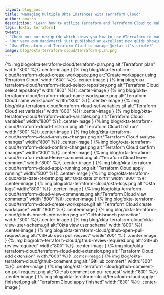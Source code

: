 ```yaml
---
layout: blog_post
title: "Managing Multiple Okta Instances with Terraform Cloud"
author: amarch
description: "Learn how to utilize Terraform and Terraform Cloud to make managing Okta simpler."
tags: [okta, terraform]
tweets:
- "Check out our new guide which shows you how to use #Terraform to manage @okta."
- "Our very own @andymarch just published an excellent new guide showing you how to use #Terraform and Terraform Cloud!"
- "Use #Terraform and Terraform Cloud to manage @okta: it's simple!"
image: blog/okta-terraform-cloud/terraform-plan.png
---
```


{% img blog/okta-terraform-cloud/terraform-plan.png alt:"Terraform plan" width:"800" %}{: .center-image }
{% img blog/okta-terraform-cloud/terraform-cloud-create-workspace.png alt:"Create workspace using Terraform Cloud" width:"800" %}{: .center-image }
{% img blog/okta-terraform-cloud/terraform-cloud-select-repository.png alt:"Terraform Cloud select repository" width:"800" %}{: .center-image }
{% img blog/okta-terraform-cloud/terraform-cloud-name-workspace.png alt:"Terraform Cloud name workspace" width:"800" %}{: .center-image }
{% img blog/okta-terraform-cloud/terraform-cloud-set-variables.gif alt:"Terraform Cloud set variables" width:"800" %}{: .center-image }
{% img blog/okta-terraform-cloud/terraform-cloud-variables.png alt:"Terraform Cloud variables" width:"800" %}{: .center-image }
{% img blog/okta-terraform-cloud/terraform-cloud-first-run.png alt:"Terraform Cloud first run" width:"800" %}{: .center-image }
{% img blog/okta-terraform-cloud/terraform-cloud-analyze-changes.png alt:"Terraform Cloud analyze changes" width:"800" %}{: .center-image }
{% img blog/okta-terraform-cloud/terraform-cloud-confirm-changes.png alt:"Terraform Cloud confirm changes" width:"800" %}{: .center-image }
{% img blog/okta-terraform-cloud/terraform-cloud-leave-comment.png alt:"Terraform Cloud leave comment" width:"800" %}{: .center-image }
{% img blog/okta-terraform-cloud/terraform-cloud-apply-running.png alt:"Terraform Cloud apply running" width:"800" %}{: .center-image }
{% img blog/okta-terraform-cloud/okta-date-of-birth.png alt:"Okta date of birth" width:"800" %}{: .center-image }
{% img blog/okta-terraform-cloud/okta-logs.png alt:"Okta logs" width:"800" %}{: .center-image }
{% img blog/okta-terraform-cloud/terraform-cloud-view-comments.png alt:"Terraform Cloud view comments" width:"800" %}{: .center-image }
{% img blog/okta-terraform-cloud/terraform-cloud-create-workspace.gif alt:"Terraform Cloud create workspace" width:"800" %}{: .center-image }
{% img blog/okta-terraform-cloud/github-branch-protection.png alt:"GitHub branch protection" width:"800" %}{: .center-image }
{% img blog/okta-terraform-cloud/okta-view-user-schema.gif alt:"Okta view user schema" width:"800" %}{: .center-image }
{% img blog/okta-terraform-cloud/github-open-pull-request.png alt:"GitHub open pull request" width:"800" %}{: .center-image }
{% img blog/okta-terraform-cloud/github-review-required.png alt:"GitHub review required" width:"800" %}{: .center-image }
{% img blog/okta-terraform-cloud/terraform-cloud-add-extension.png alt:"Terraform Cloud add extension" width:"800" %}{: .center-image }
{% img blog/okta-terraform-cloud/github-comment.png alt:"GitHub comment" width:"800" %}{: .center-image }
{% img blog/okta-terraform-cloud/github-comment-on-pull-request.png alt:"GitHub comment on pull request" width:"800" %}{: .center-image }
{% img blog/okta-terraform-cloud/terraform-cloud-apply-finished.png alt:"Terraform Cloud apply finished" width:"800" %}{: .center-image }
